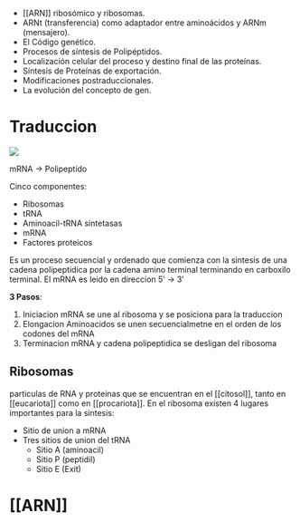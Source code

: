 - [[ARN]] ribosómico y ribosomas. 
- ARNt (transferencia) como adaptador entre aminoácidos y ARNm (mensajero). 
- El Código genético. 
- Procesos de síntesis de Polipéptidos. 
- Localización celular del proceso y destino final de las
proteínas. 
- Síntesis de Proteínas de exportación. 
- Modificaciones postraduccionales. 
- La evolución del concepto de
gen.

# Traduccion

![](https://i.imgur.com/z4Db61H.png)

mRNA → Polipeptido

Cinco componentes:
- Ribosomas
- tRNA
- Aminoacil-tRNA sintetasas
- mRNA
- Factores proteicos

Es un proceso secuencial y ordenado que comienza con la sintesis de una cadena polipeptidica por la cadena amino terminal terminando en carboxilo terminal.
El mRNA es leido en direccion 5’ → 3’

**3 Pasos**:


1. Iniciacion
	mRNA se une al ribosoma y se posiciona para la traduccion
1. Elongacion
	Aminoacidos se unen secuencialmetne en el orden de los codones del mRNA
1. Terminacion
	mRNA y  cadena polipeptidica se desligan del ribosoma

## Ribosomas
particulas de RNA y proteinas que se encuentran en el [[citosol]], tanto en [[eucariota]] como en [[procariota]].
En el ribosoma existen 4 lugares importantes para la sintesis:

- Sitio de union a mRNA
- Tres sitios de union del tRNA
	- Sitio A (aminoacil)
	- Sitio P (peptidil)
	- Sitio E (Exit)

# [[ARN]]